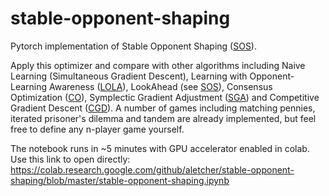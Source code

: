 # stable-opponent-shaping
Pytorch implementation of Stable Opponent Shaping ([SOS](https://openreview.net/pdf?id=SyGjjsC5tQ)).

Apply this optimizer and compare with other algorithms including Naive Learning (Simultaneous Gradient Descent), Learning with Opponent-Learning Awareness ([LOLA](https://arxiv.org/pdf/1709.04326.pdf)), LookAhead (see [SOS](https://openreview.net/pdf?id=SyGjjsC5tQ)), Consensus Optimization ([CO](https://arxiv.org/pdf/1705.10461.pdf)), Symplectic Gradient Adjustment ([SGA](http://jmlr.csail.mit.edu/papers/volume20/19-008/19-008.pdf)) and Competitive Gradient Descent ([CGD](https://arxiv.org/pdf/1905.12103.pdf)). A number of games including matching pennies, iterated prisoner's dilemma and tandem are already implemented, but feel free to define any n-player game yourself.

The notebook runs in ~5 minutes with GPU accelerator enabled in colab. Use this link to open directly: https://colab.research.google.com/github/aletcher/stable-opponent-shaping/blob/master/stable-opponent-shaping.ipynb
